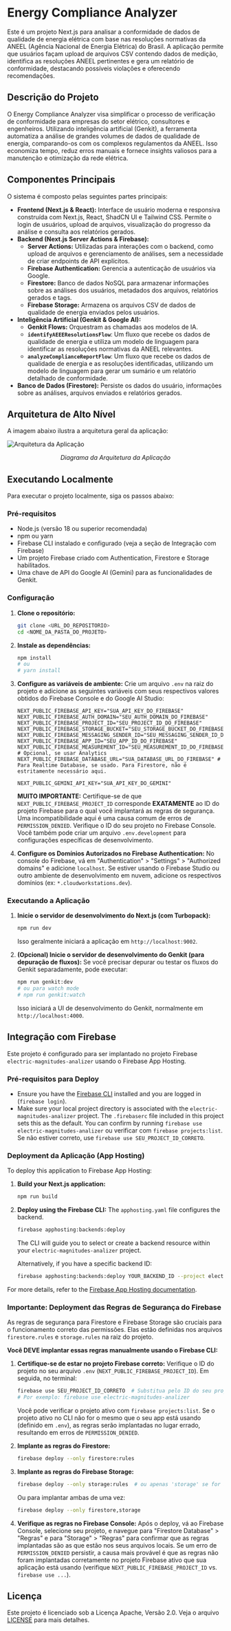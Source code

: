 
# Energy Compliance Analyzer

Este é um projeto Next.js para analisar a conformidade de dados de qualidade de energia elétrica com base nas resoluções normativas da ANEEL (Agência Nacional de Energia Elétrica) do Brasil. A aplicação permite que usuários façam upload de arquivos CSV contendo dados de medição, identifica as resoluções ANEEL pertinentes e gera um relatório de conformidade, destacando possíveis violações e oferecendo recomendações.

## Descrição do Projeto

O Energy Compliance Analyzer visa simplificar o processo de verificação de conformidade para empresas do setor elétrico, consultores e engenheiros. Utilizando inteligência artificial (Genkit), a ferramenta automatiza a análise de grandes volumes de dados de qualidade de energia, comparando-os com os complexos regulamentos da ANEEL. Isso economiza tempo, reduz erros manuais e fornece insights valiosos para a manutenção e otimização da rede elétrica.

## Componentes Principais

O sistema é composto pelas seguintes partes principais:

*   **Frontend (Next.js & React):** Interface de usuário moderna e responsiva construída com Next.js, React, ShadCN UI e Tailwind CSS. Permite o login de usuários, upload de arquivos, visualização do progresso da análise e consulta aos relatórios gerados.
*   **Backend (Next.js Server Actions & Firebase):**
    *   **Server Actions:** Utilizadas para interações com o backend, como upload de arquivos e gerenciamento de análises, sem a necessidade de criar endpoints de API explícitos.
    *   **Firebase Authentication:** Gerencia a autenticação de usuários via Google.
    *   **Firestore:** Banco de dados NoSQL para armazenar informações sobre as análises dos usuários, metadados dos arquivos, relatórios gerados e tags.
    *   **Firebase Storage:** Armazena os arquivos CSV de dados de qualidade de energia enviados pelos usuários.
*   **Inteligência Artificial (Genkit & Google AI):**
    *   **Genkit Flows:** Orquestram as chamadas aos modelos de IA.
    *   **`identifyAEEEResolutionsFlow`**: Um fluxo que recebe os dados de qualidade de energia e utiliza um modelo de linguagem para identificar as resoluções normativas da ANEEL relevantes.
    *   **`analyzeComplianceReportFlow`**: Um fluxo que recebe os dados de qualidade de energia e as resoluções identificadas, utilizando um modelo de linguagem para gerar um sumário e um relatório detalhado de conformidade.
*   **Banco de Dados (Firestore):** Persiste os dados do usuário, informações sobre as análises, arquivos enviados e relatórios gerados.

## Arquitetura de Alto Nível

A imagem abaixo ilustra a arquitetura geral da aplicação:

![Arquitetura da Aplicação](https://placehold.co/800x400.png?text=Diagrama+da+Arquitetura)
*<p align="center" data-ai-hint="architecture diagram">Diagrama da Arquitetura da Aplicação</p>*

## Executando Localmente

Para executar o projeto localmente, siga os passos abaixo:

### Pré-requisitos

*   Node.js (versão 18 ou superior recomendada)
*   npm ou yarn
*   Firebase CLI instalado e configurado (veja a seção de Integração com Firebase)
*   Um projeto Firebase criado com Authentication, Firestore e Storage habilitados.
*   Uma chave de API do Google AI (Gemini) para as funcionalidades de Genkit.

### Configuração

1.  **Clone o repositório:**
    ```bash
    git clone <URL_DO_REPOSITORIO>
    cd <NOME_DA_PASTA_DO_PROJETO>
    ```

2.  **Instale as dependências:**
    ```bash
    npm install
    # ou
    # yarn install
    ```

3.  **Configure as variáveis de ambiente:**
    Crie um arquivo `.env` na raiz do projeto e adicione as seguintes variáveis com seus respectivos valores obtidos do Firebase Console e do Google AI Studio:

    ```env
    NEXT_PUBLIC_FIREBASE_API_KEY="SUA_API_KEY_DO_FIREBASE"
    NEXT_PUBLIC_FIREBASE_AUTH_DOMAIN="SEU_AUTH_DOMAIN_DO_FIREBASE"
    NEXT_PUBLIC_FIREBASE_PROJECT_ID="SEU_PROJECT_ID_DO_FIREBASE"
    NEXT_PUBLIC_FIREBASE_STORAGE_BUCKET="SEU_STORAGE_BUCKET_DO_FIREBASE"
    NEXT_PUBLIC_FIREBASE_MESSAGING_SENDER_ID="SEU_MESSAGING_SENDER_ID_DO_FIREBASE"
    NEXT_PUBLIC_FIREBASE_APP_ID="SEU_APP_ID_DO_FIREBASE"
    NEXT_PUBLIC_FIREBASE_MEASUREMENT_ID="SEU_MEASUREMENT_ID_DO_FIREBASE" # Opcional, se usar Analytics
    NEXT_PUBLIC_FIREBASE_DATABASE_URL="SUA_DATABASE_URL_DO_FIREBASE" # Para Realtime Database, se usado. Para Firestore, não é estritamente necessário aqui.

    NEXT_PUBLIC_GEMINI_API_KEY="SUA_API_KEY_DO_GEMINI"
    ```
    **MUITO IMPORTANTE:** Certifique-se de que `NEXT_PUBLIC_FIREBASE_PROJECT_ID` corresponde **EXATAMENTE** ao ID do projeto Firebase para o qual você implantará as regras de segurança. Uma incompatibilidade aqui é uma causa comum de erros de `PERMISSION_DENIED`. Verifique o ID do seu projeto no Firebase Console.
    Você também pode criar um arquivo `.env.development` para configurações específicas de desenvolvimento.

4.  **Configure os Domínios Autorizados no Firebase Authentication:**
    No console do Firebase, vá em "Authentication" > "Settings" > "Authorized domains" e adicione `localhost`. Se estiver usando o Firebase Studio ou outro ambiente de desenvolvimento em nuvem, adicione os respectivos domínios (ex: `*.cloudworkstations.dev`).

### Executando a Aplicação

1.  **Inicie o servidor de desenvolvimento do Next.js (com Turbopack):**
    ```bash
    npm run dev
    ```
    Isso geralmente iniciará a aplicação em `http://localhost:9002`.

2.  **(Opcional) Inicie o servidor de desenvolvimento do Genkit (para depuração de fluxos):**
    Se você precisar depurar ou testar os fluxos do Genkit separadamente, pode executar:
    ```bash
    npm run genkit:dev
    # ou para watch mode
    # npm run genkit:watch
    ```
    Isso iniciará a UI de desenvolvimento do Genkit, normalmente em `http://localhost:4000`.

## Integração com Firebase

Este projeto é configurado para ser implantado no projeto Firebase `electric-magnitudes-analizer` usando o Firebase App Hosting.

### Pré-requisitos para Deploy

*   Ensure you have the [Firebase CLI](https://firebase.google.com/docs/cli) installed and you are logged in (`firebase login`).
*   Make sure your local project directory is associated with the `electric-magnitudes-analizer` project. The `.firebaserc` file included in this project sets this as the default. You can confirm by running `firebase use electric-magnitudes-analizer` ou verificar com `firebase projects:list`. Se não estiver correto, use `firebase use SEU_PROJECT_ID_CORRETO`.

### Deployment da Aplicação (App Hosting)

To deploy this application to Firebase App Hosting:

1.  **Build your Next.js application:**
    ```bash
    npm run build
    ```

2.  **Deploy using the Firebase CLI:**
    The `apphosting.yaml` file configures the backend.
    ```bash
    firebase apphosting:backends:deploy
    ```
    The CLI will guide you to select or create a backend resource within your `electric-magnitudes-analizer` project.

    Alternatively, if you have a specific backend ID:
    ```bash
    firebase apphosting:backends:deploy YOUR_BACKEND_ID --project electric-magnitudes-analizer
    ```

For more details, refer to the [Firebase App Hosting documentation](https://firebase.google.com/docs/app-hosting).

### **Importante: Deployment das Regras de Segurança do Firebase**

As regras de segurança para Firestore e Firebase Storage são cruciais para o funcionamento correto das permissões. Elas estão definidas nos arquivos `firestore.rules` e `storage.rules` na raiz do projeto.

**Você DEVE implantar essas regras manualmente usando o Firebase CLI:**

1.  **Certifique-se de estar no projeto Firebase correto:**
    Verifique o ID do projeto no seu arquivo `.env` (`NEXT_PUBLIC_FIREBASE_PROJECT_ID`).
    Em seguida, no terminal:
    ```bash
    firebase use SEU_PROJECT_ID_CORRETO  # Substitua pelo ID do seu projeto
    # Por exemplo: firebase use electric-magnitudes-analizer
    ```
    Você pode verificar o projeto ativo com `firebase projects:list`. Se o projeto ativo no CLI não for o mesmo que o seu app está usando (definido em `.env`), as regras serão implantadas no lugar errado, resultando em erros de `PERMISSION_DENIED`.

2.  **Implante as regras do Firestore:**
    ```bash
    firebase deploy --only firestore:rules
    ```

3.  **Implante as regras do Firebase Storage:**
    ```bash
    firebase deploy --only storage:rules  # ou apenas 'storage' se for a versão mais recente do CLI
    ```

    Ou para implantar ambas de uma vez:
    ```bash
    firebase deploy --only firestore,storage
    ```

4.  **Verifique as regras no Firebase Console:** Após o deploy, vá ao Firebase Console, selecione seu projeto, e navegue para "Firestore Database" > "Regras" e para "Storage" > "Regras" para confirmar que as regras implantadas são as que estão nos seus arquivos locais. Se um erro de `PERMISSION_DENIED` persistir, a causa mais provável é que as regras não foram implantadas corretamente no projeto Firebase ativo que sua aplicação está usando (verifique `NEXT_PUBLIC_FIREBASE_PROJECT_ID` vs. `firebase use ...`).

## Licença

Este projeto é licenciado sob a Licença Apache, Versão 2.0. Veja o arquivo [LICENSE](LICENSE) para mais detalhes.

    